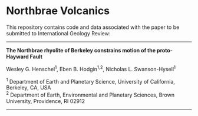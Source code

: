 # Northbrae Volcanics

This repository contains code and data associated with the paper to be submitted to International Geology Review:

---

**The Northbrae rhyolite of Berkeley constrains motion of the proto-Hayward Fault**

Wesley G. Henschel<sup>1</sup>, Eben B. Hodgin<sup>1,2</sup>, Nicholas L. Swanson-Hysell<sup>1</sup>

<sup>1</sup> Department of Earth and Planetary Science, University of California, Berkeley, CA, USA  
<sup>2</sup> Department of Earth, Environmental and Planetary Sciences, Brown University, Providence, RI 02912

---
